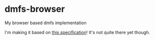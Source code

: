 # dmfs-browser
My browser based dmfs implementation

I'm making it based on [this specification](https://github.com/Nightbug/dmfs)! It's not quite there yet though.
